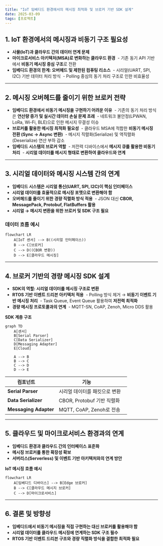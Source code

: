 ```yaml
---
title: "IoT 임베디드 환경에서의 메시징 최적화 및 브로커 기반 SDK 설계"
date: 2025-03-09
tags: [프로젝트]
---
```


## **1. IoT 환경에서의 메시징과 비동기 구조 필요성**

- **사물(IoT)과 클라우드 간의 데이터 연계 문제**
- **마이크로서비스 아키텍처(MSA)로 변화하는 클라우드 환경**
 - 기존 동기 API 기반에서 **비동기 메시징 중심 구조**로 전환
- **임베디드 환경의 한계: 오버헤드 및 제한된 컴퓨팅 리소스**
 - 시리얼(UART, SPI, I2C) 기반 데이터 처리 방식
 - Polling 중심의 동기 처리 구조로 인한 비효율성

---

## **2. 메시징 오버헤드를 줄이기 위한 브로커 전략**

- **임베디드 환경에서 비동기 메시징을 구현하기 어려운 이유**
 - 기존의 동기 처리 방식은 **연산량 증가 및 실시간 데이터 손실 문제 초래**
 - 네트워크 불안정(LPWAN, LoRa, Wi-Fi, BLE)으로 인한 메시지 무결성 이슈
- **브로커를 활용한 메시징 최적화 필요성**
 - 클라우드 MSA에 적합한 **비동기 메시징 전환 (Sync → Async 변환)**
 - 메시지 직렬화(Serialize) 및 역직렬화(Deserialize) 연산 부하 감소
- **임베디드 시스템의 브로커 역할**
 - 저전력 디바이스에서 **메시지 큐를 활용한 비동기 처리**
 - **시리얼 데이터를 메시지 형태로 변환하여 클라우드와 연계**

---

## **3. 시리얼 데이터와 메시징 시스템 간의 연계**

- **임베디드 시스템은 시리얼 통신(UART, SPI, I2C)이 핵심 인터페이스**
- **시리얼 데이터를 효율적으로 메시징 포맷으로 변환해야 함**
- **오버헤드를 줄이기 위한 경량 직렬화 방식 적용**
 - JSON 대신 **CBOR, MessagePack, Protobuf, FlatBuffers 활용**
- **시리얼 → 메시지 변환을 위한 브로커 및 SDK 구조 필요**

### 데이터 흐름 예시

```mermaid
flowchart LR
    A[IoT 센서] --> B((시리얼 인터페이스))
    B --> C[브로커]
    C --> D((CBOR 변환))
    D --> E[클라우드 메시징]
```

---

## **4. 브로커 기반의 경량 메시징 SDK 설계**

- **SDK의 역할: 시리얼 데이터를 메시징 구조로 변환**
- **RTOS 기반 이벤트 드리븐 아키텍처 적용**
 - Polling 방식 제거 → **비동기 이벤트 기반 메시징 처리**
 - Task Queue, Event Queue 활용하여 **저전력 최적화**
- **경량 메시징 프로토콜과의 연계**
 - MQTT-SN, CoAP, Zenoh, Micro DDS 활용

**SDK 계층 구조**

```mermaid
graph TD
    A[센서]
    B[Serial Parser]
    C[Data Serializer]
    D[Messaging Adapter]
    E[Cloud]

    A --> B
    B --> C
    C --> D
    D --> E
```

| **컴포넌트**       | **기능**        |
| --------------------- | --------------------- |
| **Serial Parser**   | 시리얼 데이터를 패킷으로 변환   |
| **Data Serializer**  | CBOR, Protobuf 기반 직렬화 |
| **Messaging Adapter** | MQTT, CoAP, Zenoh로 전송 |

---

## **5. 클라우드 및 마이크로서비스 환경과의 연계**

- **임베디드 환경과 클라우드 간의 인터페이스 표준화**
- **메시징 브로커를 통한 확장성 확보**
- **서버리스(Serverless) 및 이벤트 기반 아키텍처와의 연계 방안**

**IoT 메시징 흐름 예시**

```mermaid
flowchart LR
    A[임베디드 디바이스] --> B[Edge 브로커]
    B --> C[클라우드 메시지 브로커]
    C --> D[마이크로서비스]
```

---

## **6. 결론 및 방향성**

- **임베디드에서 비동기 메시징을 직접 구현하는 대신 브로커를 활용해야 함**
- **시리얼 데이터를 클라우드 메시징에 연계하는 SDK 구조 필수**
- **RTOS 기반 이벤트 드리븐 구조와 경량 직렬화 방식을 결합한 최적화 필요**